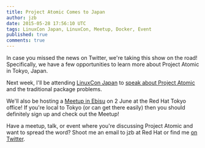 ```yaml
---
title: Project Atomic Comes to Japan
author: jzb
date: 2015-05-28 17:56:10 UTC
tags: LinuxCon Japan, LinuxCon, Meetup, Docker, Event
published: true
comments: true
---
```

In case you missed the news on Twitter, we're taking this show on the road! Specifically, we have a few opportunities to learn more about Project Atomic in Tokyo, Japan. 

Next week, I'll be attending [LinuxCon Japan](http://events.linuxfoundation.org/events/linuxcon-japan) to [speak about Project Atomic](http://events.linuxfoundation.org/events/linuxcon-japan/program/schedule) and the traditional package problems. 

We'll also be hosting a [Meetup in Ebisu](https://redhat.smartseminar.jp/public/seminar/view/231) on 2 June at the Red Hat Tokyo office! If you're local to Tokyo (or can get there easily) then you should definitely sign up and check out the Meetup!

Have a meetup, talk, or event where you're discussing Project Atomic and want to spread the word? Shoot me an email to jzb at Red Hat or find me [on Twitter](http://twitter.com/jzb).  
